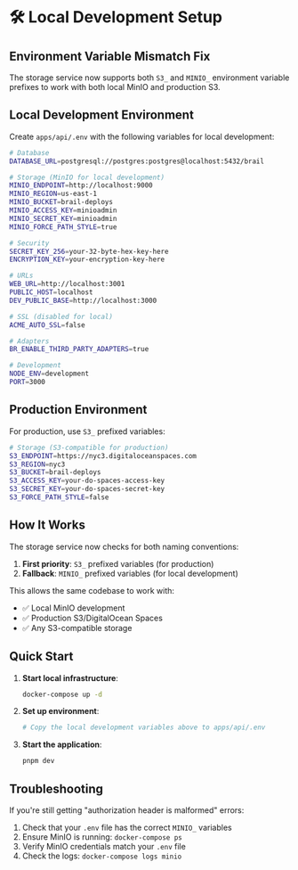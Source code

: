 # 🛠️ Local Development Setup

## Environment Variable Mismatch Fix

The storage service now supports both `S3_` and `MINIO_` environment variable prefixes to work with both local MinIO and production S3.

## Local Development Environment

Create `apps/api/.env` with the following variables for local development:

```bash
# Database
DATABASE_URL=postgresql://postgres:postgres@localhost:5432/brail

# Storage (MinIO for local development)
MINIO_ENDPOINT=http://localhost:9000
MINIO_REGION=us-east-1
MINIO_BUCKET=brail-deploys
MINIO_ACCESS_KEY=minioadmin
MINIO_SECRET_KEY=minioadmin
MINIO_FORCE_PATH_STYLE=true

# Security
SECRET_KEY_256=your-32-byte-hex-key-here
ENCRYPTION_KEY=your-encryption-key-here

# URLs
WEB_URL=http://localhost:3001
PUBLIC_HOST=localhost
DEV_PUBLIC_BASE=http://localhost:3000

# SSL (disabled for local)
ACME_AUTO_SSL=false

# Adapters
BR_ENABLE_THIRD_PARTY_ADAPTERS=true

# Development
NODE_ENV=development
PORT=3000
```

## Production Environment

For production, use `S3_` prefixed variables:

```bash
# Storage (S3-compatible for production)
S3_ENDPOINT=https://nyc3.digitaloceanspaces.com
S3_REGION=nyc3
S3_BUCKET=brail-deploys
S3_ACCESS_KEY=your-do-spaces-access-key
S3_SECRET_KEY=your-do-spaces-secret-key
S3_FORCE_PATH_STYLE=false
```

## How It Works

The storage service now checks for both naming conventions:

1. **First priority**: `S3_` prefixed variables (for production)
2. **Fallback**: `MINIO_` prefixed variables (for local development)

This allows the same codebase to work with:
- ✅ Local MinIO development
- ✅ Production S3/DigitalOcean Spaces
- ✅ Any S3-compatible storage

## Quick Start

1. **Start local infrastructure**:
   ```bash
   docker-compose up -d
   ```

2. **Set up environment**:
   ```bash
   # Copy the local development variables above to apps/api/.env
   ```

3. **Start the application**:
   ```bash
   pnpm dev
   ```

## Troubleshooting

If you're still getting "authorization header is malformed" errors:

1. Check that your `.env` file has the correct `MINIO_` variables
2. Ensure MinIO is running: `docker-compose ps`
3. Verify MinIO credentials match your `.env` file
4. Check the logs: `docker-compose logs minio`
